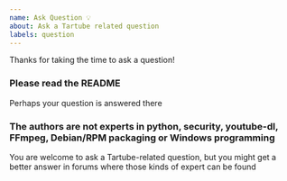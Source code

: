 ```yaml
---
name: Ask Question 💡
about: Ask a Tartube related question
labels: question
---
```

Thanks for taking the time to ask a question! 

### Please read the README
Perhaps your question is answered there

### The authors are not experts in python, security, youtube-dl, FFmpeg, Debian/RPM packaging or Windows programming
You are welcome to ask a Tartube-related question, but you might get a better answer in forums where those kinds of expert can be found